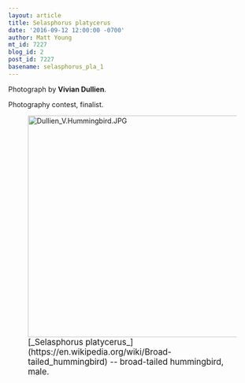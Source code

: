 ```yaml
---
layout: article
title: Selasphorus platycerus
date: '2016-09-12 12:00:00 -0700'
author: Matt Young
mt_id: 7227
blog_id: 2
post_id: 7227
basename: selasphorus_pla_1
---
```

Photograph by **Vivian Dullien**.

Photography contest, finalist.

<figure>
<img src="/PT/uploads/2016/Dullien_V.Hummingbird.JPG" alt="Dullien_V.Hummingbird.JPG" width="600" height="450" />
<figcaption markdown="span">
<big>[_Selasphorus platycerus_](https://en.wikipedia.org/wiki/Broad-tailed_hummingbird) -- broad-tailed hummingbird, male.</big>

</figcaption>
</figure>
